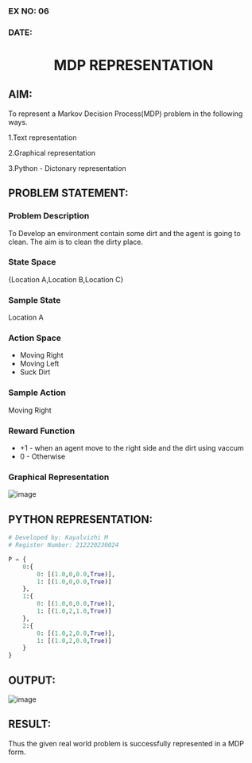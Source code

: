 ### EX NO: 06
### DATE:
# <p align="center">MDP REPRESENTATION</p>

## AIM:
To represent a Markov Decision Process(MDP) problem in the following ways.

1.Text representation

2.Graphical representation

3.Python - Dictonary representation

## PROBLEM STATEMENT:

### Problem Description

To Develop an environment contain some dirt and the agent is going to clean. The aim is to clean the dirty place.

### State Space

{Location A,Location B,Location C}

### Sample State

Location A

### Action Space


- Moving Right
- Moving Left
- Suck Dirt

### Sample Action

Moving Right

### Reward Function

- +1 - when an agent move to the right side and the dirt using vaccum
- 0 - Otherwise

### Graphical Representation

![image](https://github.com/Kayalvizhi02/mdp-representation/assets/75413726/91ecfabf-35b8-414c-8f3e-966932c018c9)

## PYTHON REPRESENTATION:
```python
# Developed by: Kayalvizhi M
# Register Number: 212220230024

P = {
    0:{
        0: [(1.0,0,0.0,True)],
        1: [(1.0,0,0.0,True)]
    },
    1:{
        0: [(1.0,0,0.0,True)],
        1: [(1.0,2,1.0,True)]
    },
    2:{
        0: [(1.0,2,0.0,True)],
        1: [(1.0,2,0.0,True)]
    }
}
```
## OUTPUT:

![image](https://github.com/Kayalvizhi02/mdp-representation/assets/75413726/df562e49-3c3b-458d-b6eb-281842f67152)

## RESULT:

Thus the given real world problem is successfully represented in a MDP form.



